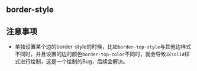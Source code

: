 ## border-style


<!-- CSSJSON.border-style.description -->

<!-- CSSJSON.border-style.syntax -->

<!-- CSSJSON.border-style.values -->

<!-- CSSJSON.border-style.defaultValue -->

<!-- CSSJSON.border-style.unixTags -->

<!-- CSSJSON.border-style.compatibility -->

<!-- CSSJSON.border-style.example -->

<!-- CSSJSON.border-style.reference -->

## 注意事项

* 单独设置某个边的border-style的时候，比如`border-top-style`与其他边样式不同时，并且设置的边的颜色`border-top-color`不同时，就会导致以`solid`样式进行绘制，这是一个绘制的Bug，后续会解决。

